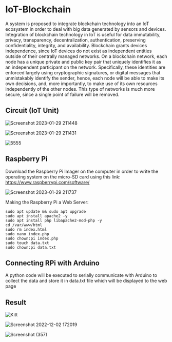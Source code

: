 # IoT-Blockchain

A system is proposed to integrate blockchain technology into an IoT ecosystem in order to deal with big data generated by sensors and devices. 
Integration of blockchain technology in IoT is useful for data immutability, privacy, transparency, decentralization, authentication, preserving confidentiality, integrity, and availability.
Blockchain grants devices independence, since IoT devices do not exist as independent entities outside of their centrally managed networks.
On a blockchain network, each node has a unique private and public key pair that uniquely identifies it as an independent participant on the network. Specifically, these identities are enforced largely using cryptographic signatures, or digital messages that unmistakably identify the sender, hence, each node will be able to make its own decisions, and, more importantly, to make use of its own resources independently of the other nodes.
This type of networks is much more secure, since a single point of failure will be removed.


## Circuit (IoT Unit)

![Screenshot 2023-01-29 211448](https://user-images.githubusercontent.com/123273646/215347357-453d501b-fdb0-4064-b4c1-5f11acda1f44.png)

![Screenshot 2023-01-29 211431](https://user-images.githubusercontent.com/123273646/215347366-d827f440-0d4c-4b79-8e72-21a3341c4a3f.png)

![5555](https://user-images.githubusercontent.com/123273646/215347370-9b7dea7b-10e6-40d9-a39a-59a82d0fd2df.png)

## Raspberry Pi

Download the Raspberry Pi Imager on the computer in order to write the operating system on the micro-SD card using this link: https://www.raspberrypi.com/software/ 

![Screenshot 2023-01-29 211737](https://user-images.githubusercontent.com/123273646/215347424-5cee238e-01b2-42b8-a83b-714a5da2635e.png)

Making the Raspberry Pi a Web Server:

    sudo apt update && sudo apt upgrade 
    sudo apt install apache2 -y
    sudo apt install php libapache2-mod-php -y
    cd /var/www/html
    sudo rm index.html
    sudo nano index.php
    sudo chown:pi index.php
    sudo touch data.txt
    sudo chown:pi data.txt
    
## Connecting RPi with Arduino
A python code will be executed to serially communicate with Arduino to collect the data and store it in data.txt file which will be displayed to the web page
    
## Result 

![Kitt](https://user-images.githubusercontent.com/123273646/215347686-1f9d4b23-0d5d-42c4-b547-b8bb36e86c01.png)

![Screenshot 2022-12-02 172019](https://user-images.githubusercontent.com/123273646/215347697-3f0054da-b204-4061-9926-1ca39ed6338b.png)

![Screenshot (357)](https://user-images.githubusercontent.com/123273646/215347704-d3a8ea6b-48e4-4fe8-b2ee-7bcec45ddf68.png)








